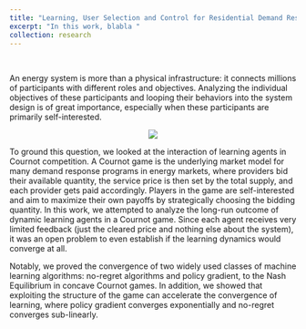 ```yaml
---
title: "Learning, User Selection and Control for Residential Demand Response"
excerpt: "In this work, blabla "
collection: research
---
```

<p>&nbsp;</p>

An energy system is more than a physical infrastructure: it connects millions of participants with different roles and objectives. Analyzing the individual objectives of these participants and looping their behaviors into the system design is of great importance, especially when these participants are primarily self-interested.
<p align="center">
	<img src='/images/research/game.png'>
</p>
To ground this question, we looked at the interaction of learning agents in Cournot competition. A Cournot game is the underlying market model for many demand response programs in energy markets, where providers bid their available quantity, the service price is then set by the total supply, and each provider gets paid accordingly. Players in the game are self-interested and aim to maximize their own payoffs by strategically choosing the bidding quantity. In this work, we attempted to analyze the long-run outcome of dynamic learning agents in a Cournot game. Since each agent receives very limited feedback (just the cleared price and nothing else about the system), it was an open problem to even establish if the learning dynamics would converge at all. 

Notably, we proved the convergence of two widely used classes of machine learning algorithms: no-regret algorithms and policy gradient, to the Nash Equilibrium in concave Cournot games. In addition, we showed that exploiting the structure of the game can accelerate the convergence of learning, where policy gradient converges exponentially and no-regret converges sub-linearly.
